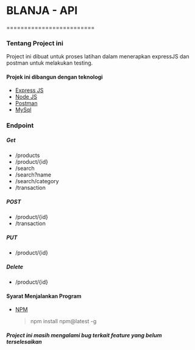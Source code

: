 # BLANJA - API
=========================

### Tentang Project ini
Project ini dibuat untuk proses latihan dalam menerapkan expressJS dan postman untuk melakukan testing.

#### Projek ini dibangun dengan teknologi
- [Express JS](https://expressjs.com/en/starter/hello-world.html)
- [Node JS](https://nodejs.org/en/about/)
- [Postman](https://www.postman.com/)
- [MySql](https://www.mysql.com/)

### Endpoint
##### Get
- /products
- /product/{id}
- /search
- /search?name
- /search/category
- /transaction

##### POST
- /product/{id}
- /transaction

##### PUT
- /product/{id}

##### Delete
- /product/{id}

#### Syarat Menjalankan Program 
- [NPM](https://www.npmjs.com/)
    > npm install npm@latest -g

##### Project ini masih mengalami bug terkait feature yang belum terselesaikan

